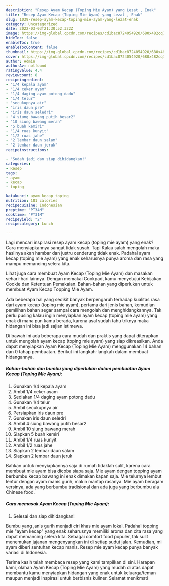 ```yaml
---
description: "Resep Ayam Kecap (Toping Mie Ayam) yang Lezat , Enak"
title: "Resep Ayam Kecap (Toping Mie Ayam) yang Lezat , Enak"
slug: 1039-resep-ayam-kecap-toping-mie-ayam-yang-lezat-enak
category: Uncategorized
date: 2022-03-03T21:30:52.322Z
image: https://img-global.cpcdn.com/recipes/cd1bac8724054920/680x482cq70/ayam-kecap-toping-mie-ayam-foto-resep-utama.jpg
hideToc: false
enableToc: true
enableTocContent: false
thumbnail: https://img-global.cpcdn.com/recipes/cd1bac8724054920/680x482cq70/ayam-kecap-toping-mie-ayam-foto-resep-utama.jpg
cover: https://img-global.cpcdn.com/recipes/cd1bac8724054920/680x482cq70/ayam-kecap-toping-mie-ayam-foto-resep-utama.jpg
author: Admin
authorAv: notfound
ratingvalue: 4.4
reviewcount: 8
recipeingredient:
- "1/4 kepala ayam"
- "1/4 ceker ayam"
- "1/4 daging ayam potong dadu"
- "1/4 telur"
- "secukupnya air"
- "iris daun pre"
- "iris daun seledri"
- "4 siung bawang putih besar2"
- "10 siung bawang merah"
- "5 buah kemiri"
- "1/4 ruas kunyit"
- "1/2 ruas jahe"
- "2 lembar daun salam"
- "2 lembar daun jeruk"
recipeinstructions:

- "Sudah jadi dan siap dihidangkan!"
categories:
- Resep
tags:
- ayam
- kecap
- toping

katakunci: ayam kecap toping 
nutrition: 181 calories
recipecuisine: Indonesian
preptime: "PT34M"
cooktime: "PT31M"
recipeyield: "2"
recipecategory: Lunch

---
```



Lagi mencari inspirasi resep ayam kecap (toping mie ayam) yang enak? Cara menyiapkannya sangat tidak susah. Tapi Kalau salah mengolah maka hasilnya akan hambar dan justru cenderung tidak enak. Padahal ayam kecap (toping mie ayam) yang enak seharusnya punya aroma dan rasa yang mampu memancing selera kita.


Lihat juga cara membuat Ayam Kecap (Toping Mie Ayam) dan masakan sehari-hari lainnya. Dengan memakai Cookpad, kamu menyetujui Kebijakan Cookie dan Ketentuan Pemakaian. Bahan-bahan yang diperlukan untuk membuat Ayam Kecap Topping Mie Ayam.

Ada beberapa hal yang sedikit banyak berpengaruh terhadap kualitas rasa dari ayam kecap (toping mie ayam), pertama dari jenis bahan, kemudian pemilihan bahan segar sampai cara mengolah dan menghidangkannya. Tak perlu pusing kalau ingin menyiapkan ayam kecap (toping mie ayam) yang enak di mana pun kamu berada, karena asal sudah tahu triknya maka hidangan ini bisa jadi sajian istimewa.


Di bawah ini ada beberapa cara mudah dan praktis yang dapat diterapkan untuk mengolah ayam kecap (toping mie ayam) yang siap dikreasikan. Anda dapat menyiapkan Ayam Kecap (Toping Mie Ayam) menggunakan 14 bahan dan 0 tahap pembuatan. Berikut ini langkah-langkah dalam membuat hidangannya.

<!--inarticleads1-->

##### Bahan-bahan dan bumbu yang diperlukan dalam pembuatan Ayam Kecap (Toping Mie Ayam):

1. Gunakan 1/4 kepala ayam
1. Ambil 1/4 ceker ayam
1. Sediakan 1/4 daging ayam potong dadu
1. Gunakan 1/4 telur
1. Ambil secukupnya air
1. Persiapkan iris daun pre
1. Gunakan iris daun seledri
1. Ambil 4 siung bawang putih besar2
1. Ambil 10 siung bawang merah
1. Siapkan 5 buah kemiri
1. Ambil 1/4 ruas kunyit
1. Ambil 1/2 ruas jahe
1. Siapkan 2 lembar daun salam
1. Siapkan 2 lembar daun jeruk


Bahkan untuk menyiapkannya saja di rumah tidaklah sulit, karena cara membuat mie ayam bisa dicoba siapa saja. Mie ayam dengan topping ayam berbumbu kecap bawang ini enak dimakan kapan saja. Mie telurnya lembut lentur dengan ayam manis gurih, makin mantap rasanya. Mie ayam beragam versinya, ada yang berbumbu tradisional dan ada juga yang berbumbu ala Chinese food. 

<!--inarticleads2-->

##### Cara memasak Ayam Kecap (Toping Mie Ayam):


1. Selesai dan siap dihidangkan!

Bumbu yang ,anis gurih menjadi ciri khas mie ayam lokal. Padahal topping mie &#34;ayam kecap&#34; yang enak seharusnya memiliki aroma dan cita rasa yang dapat memancing selera kita. Sebagai comfort food populer, tak sulit menemukan jajanan mengenyangkan ini di setiap sudut jalan. Kemudian, mi ayam diberi sentuhan kecap manis. Resep mie ayam kecap punya banyak variasi di Indonesia. 

Terima kasih telah membaca resep yang kami tampilkan di sini. Harapan kami, olahan Ayam Kecap (Toping Mie Ayam) yang mudah di atas dapat membantu kamu menyiapkan hidangan yang enak untuk keluarga/teman maupun menjadi inspirasi untuk berbisnis kuliner. Selamat menikmati
